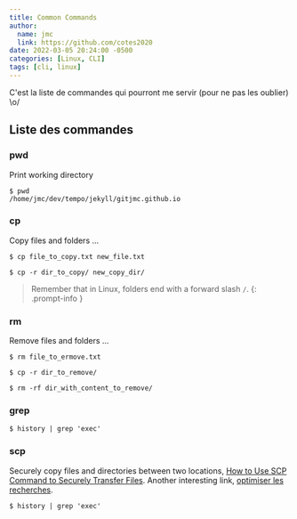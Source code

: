 ```yaml
---
title: Common Commands
author:
  name: jmc
  link: https://github.com/cotes2020
date: 2022-03-05 20:24:00 -0500
categories: [Linux, CLI]
tags: [cli, linux]
---
```


C'est la liste de commandes qui pourront me servir (pour ne pas les oublier) \o/

## Liste des commandes

### pwd

Print working directory

```console
$ pwd
/home/jmc/dev/tempo/jekyll/gitjmc.github.io
```

### cp
Copy files and folders ...

```console
$ cp file_to_copy.txt new_file.txt

$ cp -r dir_to_copy/ new_copy_dir/
```
> Remember that in Linux, folders end with a forward slash `/`.
{: .prompt-info }

### rm
Remove files and folders ...

```console
$ rm file_to_ermove.txt

$ cp -r dir_to_remove/

$ rm -rf dir_with_content_to_remove/
```
### grep
```console
$ history | grep 'exec'

```
### scp
Securely copy files and directories between two locations, [How to Use SCP Command to Securely Transfer Files](https://linuxize.com/post/how-to-use-scp-command-to-securely-transfer-files/).
Another interesting link, [optimiser les recherches](https://www.linuxtricks.fr/news/10-logiciels-libres/352-ls-grep-wc-l-find-optimiser-les-recherches/).
```console
$ history | grep 'exec'

```


